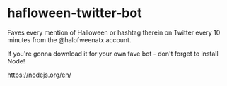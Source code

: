 # hafloween-twitter-bot
Faves every mention of Halloween or hashtag therein on Twitter every 10 minutes from the @halofweenatx account.

If you're gonna download it for your own fave bot - don't forget to install Node!

https://nodejs.org/en/
